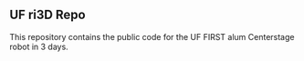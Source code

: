 ## UF ri3D Repo

This repository contains the public code for the UF FIRST alum Centerstage robot in 3 days.

